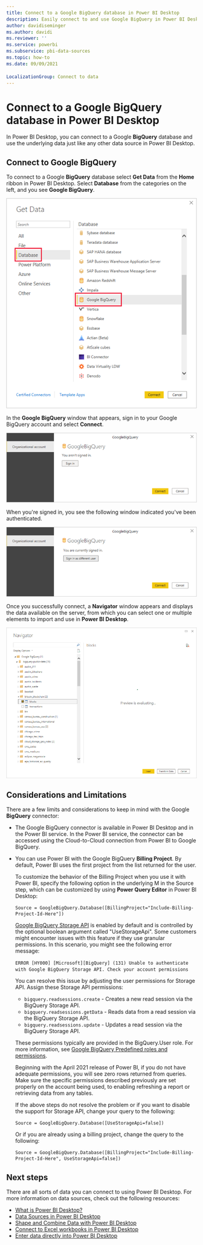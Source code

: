 ```yaml
---
title: Connect to a Google BigQuery database in Power BI Desktop
description: Easily connect to and use Google BigQuery in Power BI Desktop
author: davidiseminger
ms.author: davidi
ms.reviewer: ''
ms.service: powerbi
ms.subservice: pbi-data-sources
ms.topic: how-to
ms.date: 09/09/2021

LocalizationGroup: Connect to data
---
```

# Connect to a Google BigQuery database in Power BI Desktop
In Power BI Desktop, you can connect to a Google **BigQuery** database and use the underlying data just like any other data source in Power BI Desktop.

## Connect to Google BigQuery
To connect to a Google **BigQuery** database select **Get Data** from the **Home** ribbon in Power BI Desktop. Select **Database** from the categories on the left, and you see **Google BigQuery**.

![Get Data dialog for Google BigQuery](media/desktop-connect-bigquery/connect_bigquery_01.png)

In the **Google BigQuery** window that appears, sign in to your Google BigQuery account and select **Connect**.

![Sign in to Google BigQuery](media/desktop-connect-bigquery/connect_bigquery_02.png)

When you're signed in, you see the following window indicated you've been authenticated. 

![Signed in to Google](media/desktop-connect-bigquery/connect_bigquery_02b.png)

Once you successfully connect, a **Navigator** window appears and displays the data available on the server, from which you can select one or multiple elements to import and use in **Power BI Desktop**.

![Data from Google BigQuery](media/desktop-connect-bigquery/connect_bigquery_03.png)

## Considerations and Limitations
There are a few limits and considerations to keep in mind with the Google **BigQuery** connector:

* The Google BigQuery connector is available in Power BI Desktop and in the Power BI service. In the Power BI service, the connector can be accessed using the Cloud-to-Cloud connection from Power BI to Google BigQuery.

* You can use Power BI with the Google BigQuery **Billing Project**. By default, Power BI uses the first project from the list returned for the user. 

  To customize the behavior of the Billing Project when you use it with Power BI, specify the following option in the underlying M in the Source step, which can be customized by using **Power Query Editor** in Power BI Desktop:

  ```
  Source = GoogleBigQuery.Database([BillingProject="Include-Billing-Project-Id-Here"])
  ```

  [Google BigQuery Storage API](https://cloud.google.com/bigquery/docs/reference/storage) is enabled by default and is controlled by the optional boolean argument called "UseStorageApi". Some customers might encounter issues with this feature if they use granular permissions. In this scenario, you might see the following error message:

  `ERROR [HY000] [Microsoft][BigQuery] (131) Unable to authenticate with Google BigQuery Storage API. Check your account permissions`

  You can resolve this issue by adjusting the user permissions for Storage API. Assign these Storage API permissions:

  - `bigquery.readsessions.create` - Creates a new read session via the BigQuery Storage API.
  - `bigquery.readsessions.getData` - Reads data from a read session via the BigQuery Storage API.
  - `bigquery.readsessions.update` - Updates a read session via the BigQuery Storage API.

  These permissions typically are provided in the BigQuery.User role. For more information, see [Google BigQuery Predefined roles and permissions](https://cloud.google.com/bigquery/docs/access-control).
  
  Beginning with the April 2021 release of Power BI, if you do not have adequate permissions, you will see zero rows returned from queries. Make sure the specific permissions described previously are set properly on the account being used, to enabling refreshing a report or retrieving data from any tables.
  
  If the above steps do not resolve the problem or if you want to disable the support for Storage API, change your query to the following:
  ```
  Source = GoogleBigQuery.Database([UseStorageApi=false])
  ```
  Or if you are already using a billing project, change the query to the following:
  ```
  Source = GoogleBigQuery.Database([BillingProject="Include-Billing-Project-Id-Here", UseStorageApi=false])
  ```



## Next steps
There are all sorts of data you can connect to using Power BI Desktop. For more information on data sources, check out the following resources:

* [What is Power BI Desktop?](../fundamentals/desktop-what-is-desktop.md)
* [Data Sources in Power BI Desktop](desktop-data-sources.md)
* [Shape and Combine Data with Power BI Desktop](desktop-shape-and-combine-data.md)
* [Connect to Excel workbooks in Power BI Desktop](desktop-connect-excel.md)   
* [Enter data directly into Power BI Desktop](desktop-enter-data-directly-into-desktop.md)   
